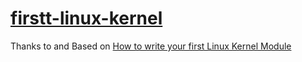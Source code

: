 # [firstt-linux-kernel](https://medium.com/dvt-engineering/how-to-write-your-first-linux-kernel-module-cf284408beeb)
Thanks to and Based on [How to write your first Linux Kernel Module](https://medium.com/dvt-engineering/how-to-write-your-first-linux-kernel-module-cf284408beeb)